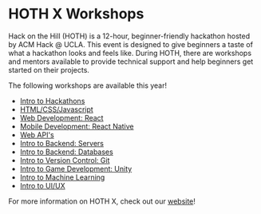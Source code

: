 # HOTH X Workshops
Hack on the Hill (HOTH) is a 12-hour, beginner-friendly hackathon hosted by ACM Hack @ UCLA. This event is designed to give beginners a taste of what a hackathon looks and feels like. During HOTH, there are workshops and mentors available to provide technical support and help beginners get started on their projects.

The following workshops are available this year!
- [Intro to Hackathons]()
- [HTML/CSS/Javascript]()
- [Web Development: React]()
- [Mobile Development: React Native]()
- [Web API's](readme.md)
- [Intro to Backend: Servers](intro-to-servers/)
- [Intro to Backend: Databases](intro-to-databases/README.md)
- [Intro to Version Control: Git]() 
- [Intro to Game Development: Unity]()
- [Intro to Machine Learning]()
- [Intro to UI/UX]()

For more information on HOTH X, check out our [website](https://hoth.uclaacm.com/)!
